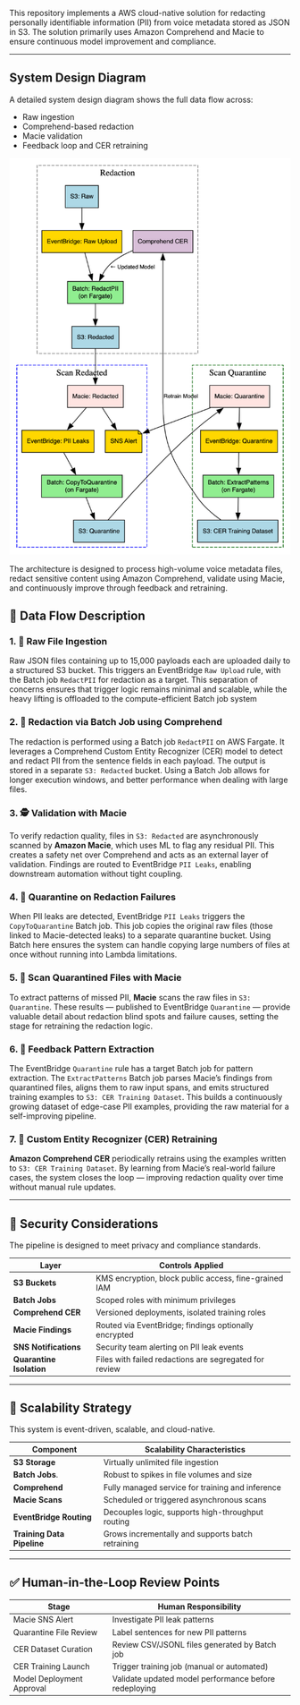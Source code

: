 This repository implements a AWS cloud-native solution for redacting personally identifiable information (PII) from voice metadata stored as JSON in S3. The solution primarily uses Amazon Comprehend and Macie to ensure continuous model improvement and compliance.

---

## System Design Diagram

A detailed system design diagram shows the full data flow across:

- Raw ingestion
- Comprehend-based redaction
- Macie validation
- Feedback loop and CER retraining

<p align="center">
  <img src="./system_design.png" alt="PII Redaction Pipeline" width="700"/>
</p>

The architecture is designed to process high-volume voice metadata files, redact sensitive content using Amazon Comprehend, validate using Macie, and continuously improve through feedback and retraining.

## 🔄 Data Flow Description

### 1. 📨 Raw File Ingestion

Raw JSON files containing up to 15,000 payloads each are uploaded daily to a structured S3 bucket. This triggers an EventBridge `Raw Upload` rule, with the Batch job `RedactPII` for redaction as a target. This separation of concerns ensures that trigger logic remains minimal and scalable, while the heavy lifting is offloaded to the compute-efficient Batch job system

### 2. 🧼 Redaction via Batch Job using Comprehend

The redaction is performed using a Batch job `RedactPII` on AWS Fargate. It leverages a Comprehend Custom Entity Recognizer (CER) model to detect and redact PII from the sentence fields in each payload. The output is stored in a separate `S3: Redacted` bucket. Using a Batch Job allows for longer execution windows, and better performance when dealing with large files.

### 3. 🕵️ Validation with Macie

To verify redaction quality, files in `S3: Redacted` are asynchronously scanned by **Amazon Macie**, which uses ML to flag any residual PII. This creates a safety net over Comprehend and acts as an external layer of validation. Findings are routed to EventBridge `PII Leaks`, enabling downstream automation without tight coupling.

### 4. 🚨 Quarantine on Redaction Failures

When PII leaks are detected, EventBridge `PII Leaks` triggers the `CopyToQuarantine` Batch job. This job copies the original raw files (those linked to Macie-detected leaks) to a separate quarantine bucket. Using Batch here ensures the system can handle copying large numbers of files at once without running into Lambda limitations.

### 5. 🧪 Scan Quarantined Files with Macie

To extract patterns of missed PII, **Macie** scans the raw files in `S3: Quarantine`. These results — published to EventBridge `Quarantine` — provide valuable detail about redaction blind spots and failure causes, setting the stage for retraining the redaction logic.

### 6. 🔁 Feedback Pattern Extraction

The EventBridge `Quarantine` rule has a target Batch job for pattern extraction. The `ExtractPatterns` Batch job parses Macie’s findings from quarantined files, aligns them to raw input spans, and emits structured training examples to `S3: CER Training Dataset`. This builds a continuously growing dataset of edge-case PII examples, providing the raw material for a self-improving pipeline.

### 7. 🧠 Custom Entity Recognizer (CER) Retraining

**Amazon Comprehend CER** periodically retrains using the examples written to `S3: CER Training Dataset`. By learning from Macie’s real-world failure cases, the system closes the loop — improving redaction quality over time without manual rule updates.

---

## 🔐 Security Considerations

The pipeline is designed to meet privacy and compliance standards.

| Layer                       | Controls Applied                                         |
|-----------------------------|----------------------------------------------------------|
| **S3 Buckets**              | KMS encryption, block public access, fine-grained IAM    |
| **Batch Jobs**              | Scoped roles with minimum privileges                     |
| **Comprehend CER**          | Versioned deployments, isolated training roles           |
| **Macie Findings**          | Routed via EventBridge; findings optionally encrypted    |
| **SNS Notifications**       | Security team alerting on PII leak events                |
| **Quarantine Isolation**    | Files with failed redactions are segregated for review   |

---

## 🚀 Scalability Strategy

This system is event-driven, scalable, and cloud-native.

| Component                    | Scalability Characteristics                              |
|------------------------------|----------------------------------------------------------|
| **S3 Storage**               | Virtually unlimited file ingestion                       |
| **Batch Jobs**.              | Robust to spikes in file volumes and size                |
| **Comprehend**               | Fully managed service for training and inference         |
| **Macie Scans**              | Scheduled or triggered asynchronous scans                |
| **EventBridge Routing**      | Decouples logic, supports high-throughput routing        |
| **Training Data Pipeline**   | Grows incrementally and supports batch retraining        |

---

## ✅ Human-in-the-Loop Review Points

| Stage                     | Human Responsibility                                  |
| ------------------------- | ----------------------------------------------------- |
| Macie SNS Alert           | Investigate PII leak patterns                         |
| Quarantine File Review    | Label sentences for new PII patterns                  |
| CER Dataset Curation      | Review CSV/JSONL files generated by Batch job         |
| CER Training Launch       | Trigger training job (manual or automated)            |
| Model Deployment Approval | Validate updated model performance before redeploying |

